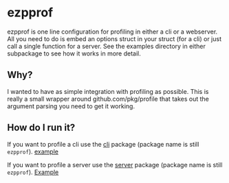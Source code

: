 # ezpprof
ezpprof is one line configuration for profiling in either a cli or a webserver. All you need to do is embed an options struct in your struct (for a cli) or just call a single function for a server. See the examples directory in either subpackage to see how it works in more detail.


## Why?
I wanted to have as simple integration with profiling as possible. This is really a small wrapper around github.com/pkg/profile that takes out the argument parsing you need to get it working.


## How do I run it?
If you want to profile a cli use the [cli](https://github.com/Grindlemire/ezpprof/tree/master/cli) package (package name is still `ezpprof`). [example](https://github.com/Grindlemire/ezpprof/tree/master/cli/example)

If you want to profile a server use the [server](https://github.com/Grindlemire/ezpprof/tree/master/server) package (package name is still `ezpprof`). [Example](https://github.com/Grindlemire/ezpprof/tree/master/server/example)